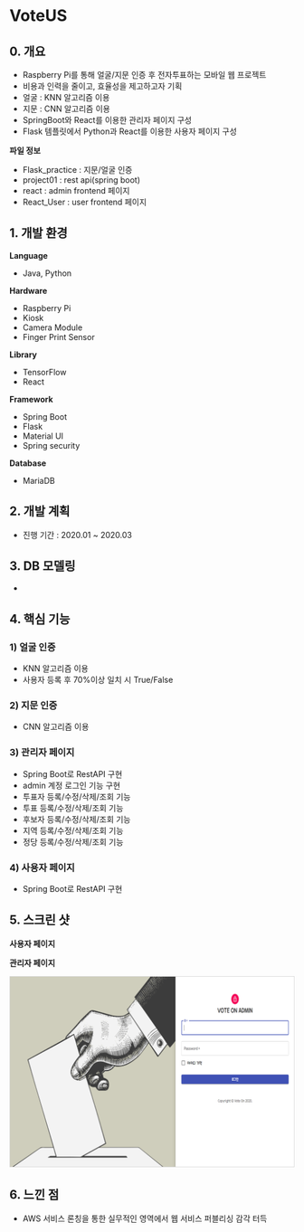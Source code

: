 # VoteUS

## 0. 개요

* Raspberry Pi를 통해 얼굴/지문 인증 후 전자투표하는 모바일 웹 프로젝트
* 비용과 인력을 줄이고, 효율성을 제고하고자 기획
* 얼굴 : KNN 알고리즘 이용
* 지문 : CNN 알고리즘 이용
* SpringBoot와 React를 이용한 관리자 페이지 구성
* Flask 템플릿에서 Python과 React를 이용한 사용자 페이지 구성

**파일 정보**
* Flask_practice : 지문/얼굴 인증 
* project01 : rest api(spring boot)
* react : admin frontend 페이지
* React_User : user frontend 페이지

## 1. 개발 환경

**Language**
* Java, Python

**Hardware**
* Raspberry Pi
* Kiosk
* Camera Module
* Finger Print Sensor

**Library**
* TensorFlow
* React

**Framework**
* Spring Boot
* Flask
* Material UI
* Spring security

**Database**
* MariaDB

## 2. 개발 계획

* 진행 기간 : 2020.01 ~ 2020.03

## 3. DB 모델링

*  

## 4. 핵심 기능

### 1) 얼굴 인증

* KNN 알고리즘 이용
* 사용자 등록 후 70%이상 일치 시 True/False

### 2) 지문 인증

* CNN 알고리즘 이용

### 3) 관리자 페이지

* Spring Boot로 RestAPI 구현
* admin 계정 로그인 기능 구현
* 투표자 등록/수정/삭제/조회 기능
* 투표 등록/수정/삭제/조회 기능
* 후보자 등록/수정/삭제/조회 기능
* 지역 등록/수정/삭제/조회 기능
* 정당 등록/수정/삭제/조회 기능

### 4) 사용자 페이지

* Spring Boot로 RestAPI 구현

## 5. 스크린 샷
**사용자 페이지**

**관리자 페이지**

![image](./adminpage.png)

## 6. 느낀 점

* AWS 서비스 론칭을 통한 실무적인 영역에서 웹 서비스 퍼블리싱 감각 터득 
